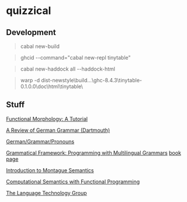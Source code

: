 # quizzical

## Development

> cabal new-build 

> ghcid --command="cabal new-repl tinytable"

> cabal new-haddock all --haddock-html

> warp -d dist-newstyle\build\...\ghc-8.4.3\tinytable-0.1.0.0\doc\html\tinytable\

## Stuff

[Functional Morphology: A Tutorial](http://www.cse.chalmers.se/alumni/markus/FM/document/FM_tutorial_1.0.pdf)

[A Review of German Grammar (Dartmouth)](http://www.dartmouth.edu/~deutsch/Grammatik/Grammatik.html)

[German/Grammar/Pronouns](https://en.wikibooks.org/wiki/German/Grammar/Pronouns)

[Grammatical Framework: Programming with Multilingual Grammars](https://www.goodreads.com/book/show/11963071-grammatical-framework) [book page](http://www.grammaticalframework.org/gf-book/)

[Introduction to Montague Semantics](https://www.goodreads.com/book/show/1887799.Introduction_to_Montague_Semantics)

[Computational Semantics with Functional Programming](https://www.goodreads.com/book/show/9479651-computational-semantics-with-functional-programming)

[The Language Technology Group](http://www.cse.chalmers.se/research/group/Language-technology/)

